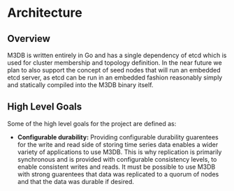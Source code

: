 # Architecture

## Overview

M3DB is written entirely in Go and has a single dependency of etcd which is used for cluster membership and topology definition. In the near future we plan to also support the concept of seed nodes that will run an embedded etcd server, as etcd can be run in an embedded fashion reasonably simply and statically compiled into the M3DB binary itself.

## High Level Goals

Some of the high level goals for the project are defined as:

* **Configurable durability:** Providing configurable durability guarentees for the write and read side of storing time series data enables a wider variety of applications to use M3DB. This is why replication is primarily synchronous and is provided with configurable consistency levels, to enable consistent writes and reads. It must be possible to use M3DB with strong guarentees that data was replicated to a quorum of nodes and that the data was durable if desired.
